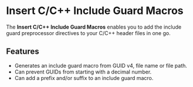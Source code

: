 # Insert C/C++ Include Guard Macros

The **Insert C/C++ Include Guard Macros** enables you to add the include guard preprocessor directives to your C/C++ header files in one go.

## Features
* Generates an include guard macro from GUID v4, file name or file path.
* Can prevent GUIDs from starting with a decimal number.
* Can add a prefix and/or suffix to an include guard macro.